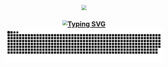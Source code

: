 <p align="center">  
<img src="https://komarev.com/ghpvc/?username=blmzie">
</p>

  
<h2 align="center">
   <a href="https://git.io/typing-svg">
     <img src="https://readme-typing-svg.demolab.com?font=Lobster&size=30&duration=2500&pause=3&color=1FD5F7&center=true&random=false&width=435&lines=How+do+you+code...%3F" alt="Typing SVG" />
   </a>

<div align="center">
  <picture>
    <source media="(prefers-color-scheme: dark)" srcset="https://raw.githubusercontent.com/platane/platane/output/github-contribution-grid-snake-dark.svg">
    <source media="(prefers-color-scheme: light)" srcset="https://raw.githubusercontent.com/platane/platane/output/github-contribution-grid-snake.svg">
    <img alt="github contribution grid snake animation" src="https://raw.githubusercontent.com/platane/platane/output/github-contribution-grid-snake.svg">
  </picture>
</div>


